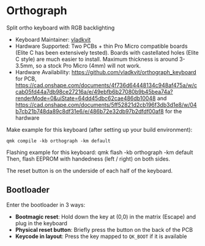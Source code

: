 # Orthograph

Split ortho keyboard with RGB backlighting

* Keyboard Maintainer: [vladkvit](https://github.com/vladkvit)
* Hardware Supported: Two PCBs + thin Pro Micro compatible boards (Elite C has been extensively tested). Boards with castellated holes (Elite C style) are much easier to install. Maximum thickness is around 3-3.5mm, so a stock Pro Micro (4mm) will not work.
* Hardware Availability: https://github.com/vladkvit/orthograph_keyboard for PCB, https://cad.onshape.com/documents/4f736d64448134c948af475a/w/ccab05fd44a7db98ce27216a/e/49ebfb6b27080b9b45bea74a?renderMode=0&uiState=64dd45dbc62cae486db10048 and https://cad.onshape.com/documents/5ff52821d2cb196f3db3d1e8/w/04b7cb21b748da89c8df31e6/e/486b72e32db97b2dfdf00af8 for the hardware 

Make example for this keyboard (after setting up your build environment):

    qmk compile -kb orthograph -km default

Flashing example for this keyboard:
    qmk flash -kb orthograph -km default
    Then, flash EEPROM with handedness (left / right) on both sides.

The reset button is on the underside of each half of the keyboard.

## Bootloader

Enter the bootloader in 3 ways:

* **Bootmagic reset**: Hold down the key at (0,0) in the matrix (Escape) and plug in the keyboard
* **Physical reset button**: Briefly press the button on the back of the PCB
* **Keycode in layout**: Press the key mapped to `QK_BOOT` if it is available
